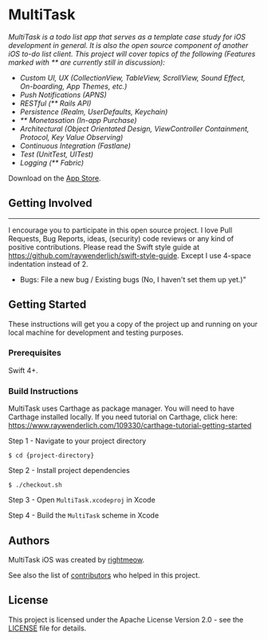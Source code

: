 # MultiTask

_MultiTask is a todo list app that serves as a template case study for iOS development in general. It is also the open source component of another iOS to-do list client. This project will cover topics of the following (Features marked with ** are currently still in discussion):_
- _Custom UI, UX (CollectionView, TableView, ScrollView, Sound Effect, On-boarding, App Themes, etc.)_
- _Push Notifications (APNS)_
- _RESTful (** Rails API)_
- _Persistence (Realm, UserDefaults, Keychain)_
- _** Monetasation (In-app Purchase)_
- _Architectural (Object Orientated Design, ViewController Containment, Protocol, Key Value Observing)_
- _Continuous Integration (Fastlane)_
- _Test (UnitTest, UITest)_
- _Logging (** Fabric)_

Download on the [App Store](https://itunes.apple.com/us/app/multitask/id1271187729?ls=1&mt=8).

## Getting Involved
----------------

I encourage you to participate in this open source project. I love Pull Requests, Bug Reports, ideas, (security) code reviews or any kind of positive contributions. Please read the Swift style guide at https://github.com/raywenderlich/swift-style-guide. Except I use 4-space indentation instead of 2.
- Bugs: File a new bug / Existing bugs (No, I haven't set them up yet.)"

## Getting Started

These instructions will get you a copy of the project up and running on your local machine for development and testing purposes.

### Prerequisites

Swift 4+.

### Build Instructions

MultiTask uses Carthage as package manager. You will need to have Carthage installed locally. If you need tutorial on Carthage, click here: https://www.raywenderlich.com/109330/carthage-tutorial-getting-started

Step 1 - Navigate to your project directory

``$ cd {project-directory}``

Step 2 - Install project dependencies

``$ ./checkout.sh``

Step 3 - Open ``MultiTask.xcodeproj`` in Xcode

Step 4 - Build the ``MultiTask`` scheme in Xcode

## Authors

MultiTask iOS was created by [rightmeow](https://github.com/jinhedev/).

See also the list of [contributors](CREDITS.md) who helped in this project.

## License

This project is licensed under the Apache License Version 2.0 - see the [LICENSE](LICENSE) file for details.
